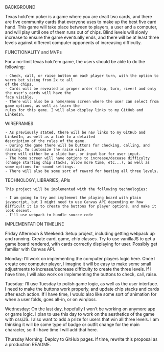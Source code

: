 BACKGROUND

Texas hold'em poker is a game where you are dealt two cards, and there are five community cards
that everyone uses to make up the best five card hand. This game will take place between to players,
a user and a computer, and will play until one of them runs out of chips. Blind levels will slowly 
increase to ensure the game eventually ends, and there will be at least three levels against different
computer opponents of increasing difficulty.  

FUNCTIONALITY and MVPs

For a no-limit texas hold'em game, the users should be able to do the following:

    - Check, call, or raise button on each player turn, with the option to varry bet sizing from 2x to all
    of the chips.
    - Cards will be revealed in proper order (flop, turn, river) and only the user's cards will have the 
    face visible.
    - There will also be a home/menu screen where the user can select from game options, as well as learn the
    rules for this game. I will also display links to my GitHub and LinkedIn. 


WIREFRAMES

    - As previously stated, there will be nav links to my GitHub and LinkedIn, as well as a link to a detailed
    description of the rules of the game.
    - During the game there will be buttons for checking, calling, and raising. To customize the raise size,
    there will either be a slide bar, or input bar for user input.
    - The home screen will have options to increase/decease difficulty (change starting chip stacks, allow more time, etc...), as well as some options for sound settings.
    - There will also be some sort of reward for beating all three levels.

TECHNOLOGY, LIBRARIES, APIs

    This project will be implemented with the following technologies: 

    - I am going to try and implement the playing board with plain javascript, but I might need to use Canvas API depending on how difficult it is to create the buttons for player options, and make it look decent. 
    - I'll use webpack to bundle source code

IMPLEMENTATION TIMELINE

Friday Afternoon & Weekend: Setup project, including getting webpack up and running. Create card, game, chip classes. Try to use vanillaJS to get a game board rendered, with cards correctly displaying for user. Possibly get familiar with Canvas API. 

Monday: I'll work on implementing the computer players logic here. Once I create one computer player, I imagine
it will be easy to make some small adjustments to increase/decrease difficulty to create the three levels. If I have time, I will also work on implementing the buttons to check, call, raise. 

Tuesday: I'll use Tuesday to polish game logic, as well as the user interface. I need to make the buttons work 
properly, and update chip stacks and cards after each action. If I have time, I would also like some sort of animation for when a user folds, goes all-in, or on win/loss. 

Wednesday: On the last day, hopefully I won't be working on anymore app or game logic. I plan to use this day to work on the aesthetics of the game with css/JS. I also want to add a prize for users that win all three levels. I am thinking it will be some type of badge or outfit change for the main character, so if i have time I will add that here.  

Thursday Morning: Deploy to GitHub pages. If time, rewrite this proposal as a production README.
    

